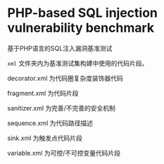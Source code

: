 # PHP-based SQL injection vulnerability benchmark

基于PHP语言的SQL注入漏洞基准测试

`xml` 文件夹内为基准测试集构建中使用的代码片段。

decorator.xml 为代码圈复杂度装饰器代码

fragment.xml 为代码片段

sanitizer.xml 为完善/不完善的安全机制

sequence.xml 为代码路径描述

sink.xml 为触发点代码片段

variable.xml 为可控/不可控变量代码片段







